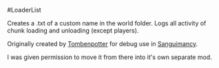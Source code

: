 #LoaderList

Creates a .txt of a custom name in the world folder. Logs all activity of chunk loading and unloading (except players).

Originally created by [Tombenpotter](https://github.com/Tombenpotter/) for debug use in [Sanguimancy](https://github.com/Tombenpotter/Sanguimancy).

I was given permission to move it from there into it's own separate mod. 
